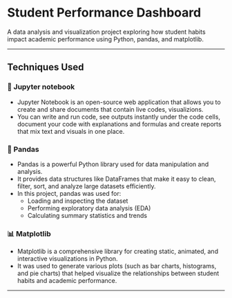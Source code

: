 # Student Performance Dashboard 

A data analysis and visualization project exploring how student habits impact academic performance using Python, pandas, and matplotlib.

---
## Techniques Used
### 🧪 Jupyter notebook
 - Jupyter Notebook is an open-source web application that allows you to create and share documents that contain live codes, visualizions.
 - You can write and run code, see outputs instantly under the code cells, document your code with explanations and formulas and create reports that mix text and visuals in one place.
 
### 🐼 Pandas
- Pandas is a powerful Python library used for data manipulation and analysis.
- It provides data structures like DataFrames that make it easy to clean, filter, sort, and analyze large datasets efficiently.
- In this project, pandas was used for:
  - Loading and inspecting the dataset
  - Performing exploratory data analysis (EDA)
  - Calculating summary statistics and trends

### 📊 Matplotlib
- Matplotlib is a comprehensive library for creating static, animated, and interactive visualizations in Python.
- It was used to generate various plots (such as bar charts, histograms, and pie charts) that helped visualize the relationships between student habits and academic performance.

---
